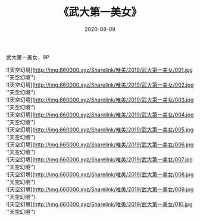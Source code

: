 ﻿---
layout: post
title:  《武大第一美女》
date:   2020-08-09
img: http://img.660000.xyz/Sharelink/唯美/2019/武大第一美女/000.jpg
categories: [美女, 清纯, 唯美]
---

武大第一美女，9P



![天空幻境](http://img.660000.xyz/Sharelink/唯美/2019/武大第一美女/001.jpg ''天空幻境'') <br>
![天空幻境](http://img.660000.xyz/Sharelink/唯美/2019/武大第一美女/002.jpg ''天空幻境'') <br>
![天空幻境](http://img.660000.xyz/Sharelink/唯美/2019/武大第一美女/003.jpg ''天空幻境'') <br>
![天空幻境](http://img.660000.xyz/Sharelink/唯美/2019/武大第一美女/004.jpg ''天空幻境'') <br>
![天空幻境](http://img.660000.xyz/Sharelink/唯美/2019/武大第一美女/005.jpg ''天空幻境'') <br>
![天空幻境](http://img.660000.xyz/Sharelink/唯美/2019/武大第一美女/006.jpg ''天空幻境'') <br>
![天空幻境](http://img.660000.xyz/Sharelink/唯美/2019/武大第一美女/007.jpg ''天空幻境'') <br>
![天空幻境](http://img.660000.xyz/Sharelink/唯美/2019/武大第一美女/008.jpg ''天空幻境'') <br>
![天空幻境](http://img.660000.xyz/Sharelink/唯美/2019/武大第一美女/009.jpg ''天空幻境'') <br>
![天空幻境](http://img.660000.xyz/Sharelink/唯美/2019/武大第一美女/010.jpg ''天空幻境'') <br>